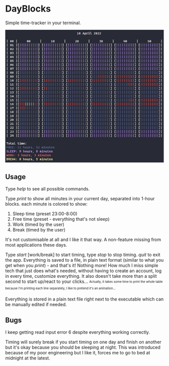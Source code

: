 # DayBlocks

Simple time-tracker in your terminal.

![DayBlocks in action](/dayblocks.png "DayBlocks in action")

## Usage ##

Type *help* to see all possible commands.

Type *print* to show all minutes in your current day, separated into 1-hour blocks. each minute is colored to show:
1. Sleep time (preset 23:00-8:00)
2. Free time (preset - everything that's not sleep)
3. Work (timed by the user)
4. Break (timed by the user)


It's not customisable at all and I like it that way. A non-feature missing from most applications these days.


Type *start* [work/break] to start timing, type *stop* to stop timing. *quit* to exit the app. Everything is saved to a file, in plain text format (similar to what you get when you *print*) - and that's it! Nothing more! How much I miss simple tech that just does what's needed, without having to create an account, log in every time, customize everything. It also doesn't take more than a split second to start up/react to your clicks... <sub><sup>Actually, it takes some time to print the whole table because I'm printing each line separately, I like to pretend it's an animation...</sup></sub>

Everything is stored in a plain text file right next to the executable which can be manually edited if needed.

## Bugs ##

I keep getting read input error 6 despite everything working correctly.

Timing will surely break if you start timing on one day and finish on another but it's okay because you should be sleeping at night.
This was introduced because of my poor engineering but I like it, forces me to go to bed at midnight at the latest.
